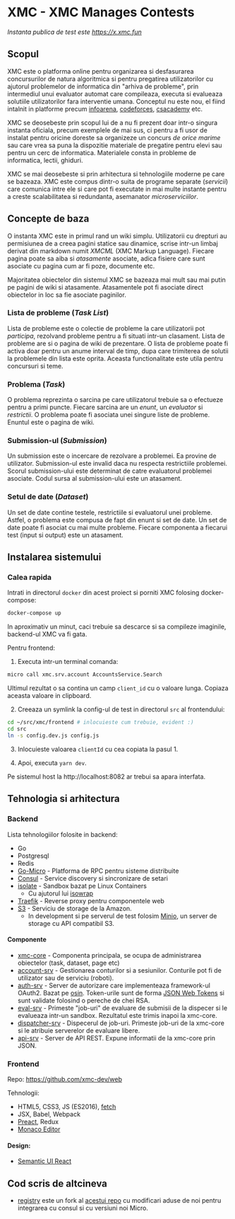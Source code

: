 # XMC - XMC Manages Contests

_Instanta publica de test este https://x.xmc.fun_

## Scopul

XMC este o platforma online pentru organizarea si desfasurarea concursurilor
de natura algoritmica si pentru pregatirea utilizatorilor cu ajutorul
problemelor de informatica din "arhiva de probleme", prin intermediul unui
evaluator automat care compileaza, executa si evalueaza solutiile
utilizatorilor fara interventie umana. Conceptul nu este nou, el fiind
intalnit in platforme precum [infoarena][infoarena],
[codeforces][codeforces], [csacademy][csacademy] etc.

[infoarena]: https://infoarena.ro/
[codeforces]: http://codeforces.com/
[csacademy]: https://csacademy.com/

XMC se deosebeste prin scopul lui de a nu fi prezent doar intr-o singura
instanta oficiala, precum exemplele de mai sus, ci pentru a fi usor de
instalat pentru oricine doreste sa organizeze un concurs _de orice marime_ sau
care vrea sa puna la dispozitie materiale de pregatire pentru elevi sau
pentru un cerc de informatica. Materialele consta in probleme de informatica,
lectii, ghiduri.

XMC se mai deosebeste si prin arhitectura si tehnologiile moderne pe care se
bazeaza. XMC este compus dintr-o suita de programe separate (_servicii_) care
comunica intre ele si care pot fi executate in mai multe instante pentru a
creste scalabilitatea si redundanta, asemanator _microserviciilor_.

## Concepte de baza

O instanta XMC este in primul rand un wiki simplu. Utilizatorii cu drepturi au
permisiunea de a creea pagini statice sau dinamice, scrise intr-un limbaj
derivat din markdown numit _XMCML_ (XMC Markup Language). Fiecare pagina poate
sa aiba si _atasamente_ asociate, adica fisiere care sunt asociate cu pagina cum
ar fi poze, documente etc.

Majoritatea obiectelor din sistemul XMC se bazeaza mai mult sau mai putin pe
pagini de wiki si atasamente. Atasamentele pot fi asociate direct obiectelor in
loc sa fie asociate paginilor.

### Lista de probleme (_Task List_)

Lista de probleme este o colectie de probleme la care utilizatorii pot _participa_,
rezolvand probleme pentru a fi situati intr-un clasament. Lista de probleme are si o
pagina de wiki de prezentare. O lista de probleme poate fi activa doar pentru un
anume interval de timp, dupa care trimiterea de solutii la problemele din lista
este oprita. Aceasta functionalitate este utila pentru concursuri si teme.

### Problema (_Task_)

O problema reprezinta o sarcina pe care utilizatorul trebuie sa o
efectueze pentru a primi puncte. Fiecare sarcina are un _enunt_, un _evaluator_
si _restrictii_. O problema poate fi asociata unei singure liste de probleme. Enuntul este
o pagina de wiki.

### Submission-ul (_Submission_)

Un submission este o incercare de rezolvare a problemei. Ea provine de
utilizator. Submission-ul este invalid daca nu respecta restrictiile problemei.
Scorul submission-ului este determinat de catre evaluatorul problemei asociate.
Codul sursa al submission-ului este un atasament.

### Setul de date (_Dataset_)

Un set de date contine testele, restrictiile si evaluatorul unei probleme.
Astfel, o problema este compusa de fapt din enunt si set de date. Un set de date
poate fi asociat cu mai multe probleme. Fiecare componenta a fiecarui test
(input si output) este un atasament.

## Instalarea sistemului

### Calea rapida

Intrati in directorul `docker` din acest proiect si porniti XMC folosing
docker-compose:

```bash
docker-compose up
```

In aproximativ un minut, caci trebuie sa descarce si sa compileze imaginile,
backend-ul XMC va fi gata.

Pentru frontend:

1. Executa intr-un terminal comanda:

```bash
micro call xmc.srv.account AccountsService.Search
```

Ultimul rezultat o sa contina un camp `client_id` cu o valoare lunga. Copiaza
aceasta valoare in clipboard.

2. Creeaza un symlink la config-ul de test in directorul `src` al frontendului:

```bash
cd ~/src/xmc/frontend # inlocuieste cum trebuie, evident :)
cd src
ln -s config.dev.js config.js
```

3. Inlocuieste valoarea `clientId` cu cea copiata la pasul 1.

4. Apoi, executa `yarn dev`.

Pe sistemul host la http://localhost:8082 ar trebui sa apara interfata.

## Tehnologia si arhitectura

### Backend

Lista tehnologiilor folosite in backend:

* Go
* Postgresql
* Redis
* [Go-Micro](https://github.com/micro/go-micro) - Platforma de RPC pentru
	sisteme distribuite
* [Consul](https://consul.io) - Service discovery si sincronizare de setari
* [isolate](https://github.com/ioi/isolate) - Sandbox bazat pe Linux Containers
	* Cu ajutorul lui [isowrap](https://github.com/xmc-dev/isowrap)
* [Traefik](https://traefik.io) - Reverse proxy pentru componentele web
* [S3](https://aws.amazon.com/s3/) - Serviciu de storage de la Amazon.
	* In development si pe serverul de test folosim [Minio](https://www.minio.io/), un server de storage cu API compatibil S3.

#### Componente

* [xmc-core](https://github.com/xmc-dev/xmc-core) - Componenta principala, se
	ocupa de administrarea obiectelor (task, dataset, page etc)
* [account-srv](https://github.com/xmc-dev/account-srv) - Gestionarea conturilor
	si a sesiunilor. Conturile pot fi de utilizator sau de serviciu (roboti).
* [auth-srv](https://github.com/xmc-dev/auth-srv) - Server de autorizare care
	implementeaza framework-ul OAuth2. Bazat pe [osin](https://github.com/RangelReale/osin). Token-urile sunt de forma [JSON Web Tokens](https://jwt.io) si sunt validate folosind o pereche de chei RSA.
* [eval-srv](https://github.com/xmc-dev/eval-srv) - Primeste "job-uri" de
	evaluare de submisii de la dispecer si le evalueaza intr-un sandbox.
	Rezultatul este trimis inapoi la xmc-core.
* [dispatcher-srv](https://github.com/xmc-dev/dispatcher-srv) - Dispecerul de
	job-uri. Primeste job-uri de la xmc-core si le atribuie serverelor de
	evaluare libere.
* [api-srv](https://github.com/xmc-dev/api-srv) - Server de API REST. Expune
	informatii de la xmc-core prin JSON.

### Frontend

Repo: https://github.com/xmc-dev/web

Tehnologii:

* HTML5, CSS3, JS (ES2016), [fetch](https://developer.mozilla.org/en-US/docs/Web/API/Fetch_API)
* JSX, Babel, Webpack
* [Preact](https://github.com/developit/preact), Redux
* [Monaco Editor](https://github.com/Microsoft/monaco-editor)

#### Design:

* [Semantic UI React](https://react.semantic-ui.com/)

## Cod scris de altcineva

* [registry] este un fork al [acestui repo](https://github.com/DimShadoWWW/go-micro-consul-traefik) cu modificari aduse de noi pentru integrarea cu consul si cu versiuni noi Micro.

[registry]: https://github.com/xmc-dev/registry
